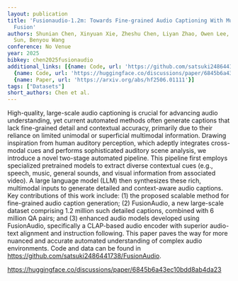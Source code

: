 ```yaml
---
layout: publication
title: 'Fusionaudio-1.2m: Towards Fine-grained Audio Captioning With Multimodal Contextual
  Fusion'
authors: Shunian Chen, Xinyuan Xie, Zheshu Chen, Liyan Zhao, Owen Lee, Zhan Su, Qilin
  Sun, Benyou Wang
conference: No Venue
year: 2025
bibkey: chen2025fusionaudio
additional_links: [{name: Code, url: 'https://github.com/satsuki2486441738/FusionAudio'},
  {name: Code, url: 'https://huggingface.co/discussions/paper/6845b6a43ec10bdd8ab4da23'},
  {name: Paper, url: 'https://arxiv.org/abs/hf2506.01111'}]
tags: ["Datasets"]
short_authors: Chen et al.
---
```

High-quality, large-scale audio captioning is crucial for advancing audio understanding, yet current automated methods often generate captions that lack fine-grained detail and contextual accuracy, primarily due to their reliance on limited unimodal or superficial multimodal information. Drawing inspiration from human auditory perception, which adeptly integrates cross-modal cues and performs sophisticated auditory scene analysis, we introduce a novel two-stage automated pipeline. This pipeline first employs specialized pretrained models to extract diverse contextual cues (e.g., speech, music, general sounds, and visual information from associated video). A large language model (LLM) then synthesizes these rich, multimodal inputs to generate detailed and context-aware audio captions. Key contributions of this work include: (1) the proposed scalable method for fine-grained audio caption generation; (2) FusionAudio, a new large-scale dataset comprising 1.2 million such detailed captions, combined with 6 million QA pairs; and (3) enhanced audio models developed using FusionAudio, specifically a CLAP-based audio encoder with superior audio-text alignment and instruction following. This paper paves the way for more nuanced and accurate automated understanding of complex audio environments. Code and data can be found in https://github.com/satsuki2486441738/FusionAudio.

https://huggingface.co/discussions/paper/6845b6a43ec10bdd8ab4da23